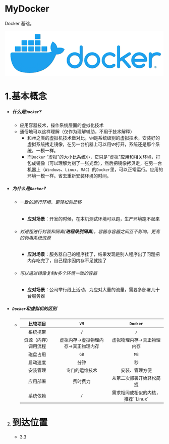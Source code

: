 # MyDocker
Docker 基础。 

![image-20210202223252532](assets/image-20210202223252532.png)

# 1.基本概念

+ ##### 什么是`Docker`?

  + 应用容器技术，操作系统层面的虚拟化技术
  + 通俗地可以这样理解（仅作为理解辅助，不用于技术解释）
    + 和`VM`之类的虚拟机技术做对比，`VM`是系统级别的虚拟技术，安装好的虚拟系统拷走镜像，在另一台机器上可以用`VM`打开，系统还是那个系统，一模一样。
    + 而`Docker` “虚拟”的大小比系统小，它只是“虚拟”应用和相关环境，打包成镜像（可以理解为刻了一张光盘），然后把镜像拷贝走，在另一台机器上（`Windows`、`Linux`、`MAC`）的`Docker`里，可以正常运行。应用的环境一模一样。省去重新安装环境的时间。

+ ##### 为什么是`Docker`?

  + ###### 一致的运行环境，更轻松的迁移

    + **应对场景**：开发的时候，在本机测试环境可以跑，生产环境跑不起来

  + ###### 对进程进行封装和隔离(**进程级别隔离**)，容器与容器之间互不影响，更高的利用系统资源

    + **应对场景**：服务器自己的程序挂了，结果发现是别人程序出了问题把内存吃完了，自己程序因内存不足就挂了

  + ###### 可以通过镜像复制`N`多个环境一致的容器

    + **应对场景**：公司举行线上活动，为应对大量的流量，需要多部署几十台服务器

+ ##### `Docker`和虚拟机的区别

  + |       比较项目       |                 `VM`                 |              `Docker`              |
    | :------------------: | :----------------------------------: | :--------------------------------: |
    |       系统携带       |                 `√`                  |                `/`                 |
    | 资源（内存）调用流程 | 虚拟内存->虚拟物理内存->真正物理内存 |     虚拟物理内存->真正物理内存     |
    |       磁盘占用       |                 `GB`                 |                `MB`                |
    |       启动速度       |                 分钟                 |                 秒                 |
    |       安装管理       |            专门的运维技术            |           安装、管理方便           |
    |       应用部署       |               费时费力               |      从第二次部署开始轻松简捷      |
    |       系统依赖       |                 `/`                  | 需求相同或相似的内核，推荐``Linux` |

    

2. # 到达位置

   + 3.3